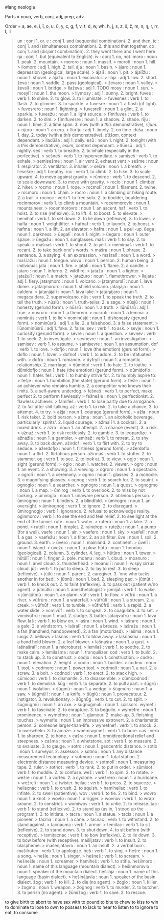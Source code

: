 #lang neologia

Parts = noun, verb, conj, adj, prep, adv

Order = a, ae, e, i, ī, o, u, ū, y, c, g, f, v, t, d, w, wh, h, j, s, z, š, ž, m, n, ŋ, r, rr, l, ll

> un : conj
    1. or.
> e : conj
    1. and (sequential combination).
    2. and then.
> īc : conj
    1. and (simultaneous combination).
    2. this and that together.
> co : conj
    1. and (disjoint combination).
    2. they went there and I went here.
> ŋa : conj
    1. but (equivalent to English).
> īv : conj
    1. no, not.
> moro : noun
    1. peak.
    2. mountain.
    > mororo : noun
        1. massif.
    > morolī : noun
        1. hill.
    > llomoro : adj
        1. high.
        2. tall.
> ája : noun
    1. basin.
    > ájaro : noun
        1. depression (geological, large scale).
    > ájalī : noun
        1. pit.
        > ájalīžu : noun
            1. shovel.
    > ájažu : noun
        1. excavator.
    > llája : adj
        1. low.
        2. short.
> ževa : noun
    1. saddle.
    2. pass (geological).
    > ževaro : noun
        1. valley.
    > ževalī : noun
        1. bridge.
    > llaževa : adj
        1. TODO
> mosy : noun
    1. sun.
    > mosylī : noun
        1. the moon.
    > llymosy : adj
        1. sunny.
        2. bright.
> fuves : verb
    1. to shine.
    2. to glow.
    3. to illuminate.
    > fuvesnes : verb
        1. to flash.
        2. to glimmer.
        3. to sparkle.
    > fuvesre : noun
        1. a flash (of light).
        > fuvesrero : noun
            1. lightning.
        > fuvesrelī : noun
            1. a glint.
            2. a sparkle.
    > fuvesžu : noun
        1. a light source.
    > fīmifuves : verb
        1. to darken.
        2. to dim.
        > fīmifuvesre : noun
            1. a shadow.
            2. shade.
> rīju : noun
    1. time.
    2. a time span.
    3. now (with a *this* demonstrative), *rījum*.
    > rījuro : noun
        1. an era.
    > llurīju : adj
        1. timely.
        2. on time.
> dūša : noun
    1. day.
    2. today (with a *this* demonstrative), *dūšam*, context dependant.
    > lladūša : adj
        1. daily.
> esū : noun
    1. night.
    2. tonight (with a *this* demonstrative), *esūm*, context dependant.
    > llūesū : adj
        1. nightly.
> seš : verb
    1. to breathe.
    2. to inhale (especially in the perfective).
    > sešneš : verb
        1. to hyperventilate.
    > samiseš : verb
        1. to exhale.
        > semisešme : noun
            1. air vent
            2. exhaust vent
    > sešme : noun
        1. respirator.
        2. ventilator.
        3. inhaler.
    > sešre : noun
        1. a breath.
        > llesešre : adj
            1. breathy.
> roc : verb
    1. to climb.
    2. to hike.
    3. to scale upward.
    4. to move against gravity.
    > rūmiroc : verb
        1. to descend.
        2. to scale downward.
        3. to move with gravity.
    > roclo : noun
        1. climber.
        2. hiker.
    > rocmo : noun
        1. rope.
        > rocmolī : noun
            1. filament.
            2. twine.
        > rocmoro : noun
            1. chain.
    > rocro : noun
        1. a climbing or hiking route.
        2. a trail.
    > rocnoc : verb
        1. to free solo.
        2. to boulder, bouldering.
> rocinmorov : verb
    1. to climb a mountain.
    > rocenmorovlo : noun
        1. mountaineer.
    > rocenmorovro : noun
        1. an ascent.
> haf : verb
    1. to hoist.
    2. to rise (reflexive).
    3. to lift.
    4. to boost.
    5. to elevate.
    > hemihaf : verb
        1. to set down.
        2. to lie down (reflexive).
        3. to lower.
    > hafla : noun
        1. weightlifter.
    > hafnaf : verb
        1. to launch.
        2. to boost.
    > hafma : noun
        1. a lift.
        2. an elevator.
    > hafra : noun
        1. a pull-up.
> ūega : noun
    1. darkness.
    > ūegalī : noun
        1. night.
    > ūegaro : noun
        1. outer space.
    > ūegažu : noun
        1. sunglasses.
> maš : verb
    1. to say.
    2. to speak.
    > mašnaš : verb
        1. to shout.
        2. to yell.
    > memimaš : verb
        1. to recant.
        2. to take back one's words.
    > mašra : noun
        1. phrase.
        2. sentence.
        3. a saying.
        4. an expression.
        > mašralī : noun
            1. a word.
        > mašražu : noun
            1. tongue.
> wovu : noun
    1. person.
    2. human being.
    3. individual.
> jata : noun
    1. fire.
    > jatalī : noun
        1. flame.
        2. a candle.
    > jataro : noun
        1. inferno.
        2. wildfire.
    > jatažu : noun
        1. a lighter.
        > jatažulī : noun
            1. a match.
        > jatažuro : noun
            1. flamethrower.
    > llajata : adj
        1. fiery.
> jataŋmoro : noun
    1. volcano.
    > jataŋmorolī : noun
        1. lava dome.
    > jataŋmororo : noun
        1. shield volcano.
> jataŋája : noun
    1. caldera.
    > jataŋájalī : noun
        1. lava lake.
    > jataŋájaro : noun
        1. megacaldera.
        2. supervolcano.
> nūs : verb
    1. to speak the truth.
    2. to tell the truth.
    > nūslū : noun
        1. truth-teller.
        2. a sage.
    > nūsjū : noun
        1. honesty (gerund form).
    > nūsrū : noun
        1. a truth.
        > llūnūsrū : adj
            1. true.
        > nūsrūro : noun
            1. a theorem.
        > nūsrūlī : noun
            1. a lemma.
    > nominūs : verb
        1. to lie
        > nominūsjū : noun
            1. dishonesty (gerund form).
        > nominūsrū : adj
            1. a lie.
            2. a falsehood.
            3. a false statement.
            > llūnominūsrū : adj
                1. fake.
                2. false.
> sev : verb
    1. to ask.
    > sevje : noun
        1. curiosity (gerund form).
    > sevre : noun
        1. a question.
    > sevnev : verb
        1. to seek.
        2. to investigate.
        > sevnevre : noun
            1. an investigation.
    > samisev : verb
        1. to assume.
        > samisevre : noun
            1. an assumption.
> dof : verb
    1. to love.
    > dofjo : noun
        1. love (the emotion) (gerund form).
    > doflo : noun
        1. lover.
    > dofnof : verb
        1. to adore.
        2. to be infatuated with.
    > dofro : noun
        1. romance.
        > dyfrylī : noun
            1. a romantic relationship.
            2. marriage.
    > dūmidof : verb
        1. to hate.
        2. to loathe.
        > dūmidofjo : noun
            1. hate (the emotion) (gerund form).
        > dūmidoflo : noun
            1. hater.
> feš : verb
    1. to humbly strive for.
    2. to humbly aspire to.
    > fešje : noun
        1. humbition (the state) (gerund form).
    > fešle : noun
        1. an achiever who remains humble.
        2. a competitor who knows their limits.
        3. a self-aware underdog.
    > fešneš : verb
        1. to perfect, make perfect
        2. to perform flawlessly
        > fešnešle : noun
            1. perfectionist.
            2. flawless achiever.
    > famifeš : verb
        1. to lose partly due to arrogance.
        2. to fail after shit-talking.
> až : verb
    1. to risk.
    2. to take a chance.
    3. to attempt.
    4. to try.
    > ažja : noun
        1. courage (gerund form).
    > ažla : noun
        1. risk taker.
        2. bold person.
    > ažma : noun
        1. an alcoholic beverage, particularly 'spirits'.
        2. liquid courage.
        > ažmalī
            1. a cocktail.
            2. a mixed drink.
    > ažra : noun
        1. an attempt.
        2. a chance (event).
        3. a risk.
    > ažnaž : verb
        1. to risk recklessly.
        2. to gamble.
        3. to jeopardize.
        > ažnažla : noun
            1. a gambler.
    > emiraž : verb
        1. to retreat.
        2. to shy away.
        3. to back down.
> ažirdof : verb
    1. to flirt with.
    2. to try to seduce.
    > ažerdofjo : noun
        1. flirtiness (gerund form).
    > ažerdoflo : noun
        1. a flirt.
        2. flirtatious person.
> ažirmaš : verb
    1. to stutter.
    2. to stammer.
> og : verb
    1. to see.
    2. to look at.
    3. to view.
    > ogjo : noun
        1. sight (gerund form).
    > oglo : noun
        1. watcher.
        2. viewer.
    > ogro : noun
        1. an event.
        2. a showing.
        3. a viewing.
        > ogroro : noun
            1. a spectacle.
        > ogrolī : noun
            1. a ceremony.
    > ogmo : noun
        1. glasses.
        2. a monocle.
        3. a magnifying glasses.
    > ognog : verb
        1. to search for.
        2. to squint.
        > ognoglo : noun
            1. a searcher.
        > ognogro : noun
            1. a quest.
        > ognogmo : noun
            1. a map.
    > ūmirog : verb
        1. to overlook.
        2. to miss by not looking.
        > ūmiroglo : noun
            1. unaware person.
            2. oblivious person.
        > ūmirogmo : noun
            1. blinders.
            2. a blindfold.
        > ūmirogro : noun
            1. an oversight.
        > ūmirognog : verb
            1. to ignore.
            2. to disregard.
            > ūmirognogjo : verb
                1. ignorance.
                2. refusal to acknowledge reality.
> oginmorov : verb
    1. to see the end and feel relief.
    2. to see light at the end of the tunnel.
> rute : noun
    1. water.
    > rutero : noun
        1. a lake.
        2. a pond.
    > rutelī : noun
        1. droplet.
        2. raindrop.
    > rutežu : noun
        1. a pump (for a well).
> vaefe : noun
    1. air.
    > vaefero : noun
        1. sky.
    > vaefelī : noun
        1. a gas.
    > vaefežu : noun
        1. a filter.
        2. an air filter.
> ūve : noun
    1. soil.
    2. ground.
    3. earth.
    > ūvero : noun
        1. mainland.
        2. continent.
    > ūvelī : noun
        1. island.
    > ūvežu : noun
        1. a plow.
> hūtū : noun
    1. hoodoo (geological).
    2. column.
    3. cylinder.
    4. leg.
    > hūtūro : noun
        1. tower.
    > hūtūlī : noun
        1. finger.
        2. pole.
> moanu : noun
    1. cloud.
    > moanuro : noun
        1. anvil cloud.
        2. thunderhead.
    > moanulī : noun
        1. wispy cirrus cloud.
> jūt : verb
    1. to put to sleep.
    2. to lay to rest.
    3. to sleep (reflexive).
    > jūtlū : noun
        1. parent.
        2. caregiver.
        3. 'one who tucks another in for bed'.
    > jūtmū : noun
        1. bed.
        2. sleeping pad.
    > jūtnūt : verb
        1. to knock out.
        2. to faint (reflexive).
        3. to pass out (patient w/no agent).
        > jūtnūtlū : noun
            1. anesthetologist
    > jomijūt : verb
        1. to wake.
        > jūmijūtmū : noun
            1. an alarm.
> vūf : verb
    1. to flow.
    > vūfrū : noun
        1. a river.
        > vūfrūro : noun
            1. a waterfall.
        > vūfrūlī : noun
            1. a stream.
            2. a creek.
    > vūfnūf : verb
        1. to tumble.
        > vūfnūfrū : verb
            1. a rapid.
            2. a water slide.
    > vomivūf : verb
        1. to congeal.
        2. to coagulate.
        3. to set.
        > vomivūfrū : noun
            1. mud.
            2. sludge.
            3. batter.
> jataŋvūfrū : noun
    1. lava flow.
> laš : verb
    1. to blow on.
    > lašra : noun
        1. wind.
        > lašraro : noun
            1. a gale.
            2. a windstorm.
        > lašralī : noun
            1. a breeze.
        > lašražu : noun
            1. a fan (handheld, handpowered).
            2. a fan (motorized).
    > lašma : noun
        1. lungs
        2. bellows
    > lašnaš : verb
        1. to blow away.
        > lašnašma : noun
            1. a hand held blower.
            2. a leaf blower.
        > lašnašra : noun 
            1. a gust.
            > lašnašralī : noun
                1. a microburst.
    > lemilaš : verb
        1. to soothe.
        2. to make calm.
        > lemilašma : noun
            1. tranquilizer.
> cod : verb
    1. to build.
    2. to stack up.
    3. to construct.
    > codjo : noun
        1. construction.
    > codro : noun
        1. elevation.
        2. height.
    > codlo : noun
        1. builder.
    > codmo : noun
        1. tool.
        > codmoro : noun
            1. power tool.
        > codmolī : noun
            1. a nail.
            2. a screw.
            3. a bolt.
    > codnod : verb
        1. to erect.
        2. to stack high.
    > cūmicod : verb
        1. to dismantle.
        2. to disassemble.
        > cūmicodnod : verb
            1. to demolish.
> šūg : verb
    1. to separate.
    2. to pull apart.
    > šūgrū : noun
        1. isolation.
    > šūgmū : noun
        1. a wedge.
        > šūgmūro : noun
            1. a saw.
        > šūgmūlī : noun
            1. a knife.
    > šūglū : noun
        1. provacateur.
        2. instigator.
        3. revolutionary.
    > šūgnūg : verb
        1. to cut.
        2. to split.
        > šūgnūgmū : noun
            1. an axe.
            > šūgnūgmūlī : noun
                1. scissors.
> wymef : verb
    1. to fascinate.
    2. to enrapture.
    3. to beguile.
    > wymefre : noun
        1. prominence.
    > wymefme : noun
        1. glamour.
        2. make-up.
        3. finishing touches.
    > wymefle : noun
        1. an impressive extrovert.
        2. a charismatic person.
        3. someone larger-than-life.
    > wymefnef : verb
        1. to shock.
        2. to overwhelm.
        3. to amaze.
    > waemiwymef : verb
        1. to bore.
> caš : verb
    1. to sharpen.
    2. to hone.
    > cašra : noun
        1. omnidirectional relief and steepness.
    > cašma : noun
        1. a whetstone.
> sot : verb
    1. to measure.
    2. to evaluate.
    3. to gauge.
    > sotro : noun
        1. geocentric distance.
    > sotlo : noun
        1. surveyor.
        2. assessor.
    > sotmo : noun
        1. any distance measurement technology.
        > sotmoro : noun
            1. total station.
            2. electronic distance measuring device.
        > sotmolī : noun
            1. measuring tape.
            2. ruler.
    > sotnot : verb
        1. to rank.
        2. to put in order.
    > sūmisot : verb
        1. to muddle.
        2. to confuse.
> wež : verb
    1. to spin.
    2. to rotate.
    > wežre : noun
        1. a vortex.
        2. a cyclone.
        > wežrero : noun
            1. a hurricane.
        > wežrelī : noun
            1. a twister.
> heilac : verb
    1. to press.
    2. to squeeze.
    > heilacnac : verb
        1. to crush.
        2. to squish.
    > hamiheilac : verb
        1. to inflate.
        2. to swell (patientive).
> wov : verb
    1. to tie.
    2. to bind.
    > wovro : noun
        1. a knot.
    > wovlo : noun
        1. a rigger.
    > wovnov : verb
        1. to wrap around.
        2. to constrict.
    > womiwov : verb
        1. to untie.
        2. to release.
> tac : verb
    1. to stand (reflexive).
    2. to stand up (as in, 'i stood up the program').
    3. to initiate.
    > tacra : noun
        1. a statue.
    > tacla : noun
        1. a pioneer.
    > tacma : noun
        1. a cane.
    > tacnac : verb
        1. to withstand.
        2. to stand against.
        > tacnacma : verb
            1. armor.
    > temitac : verb
        1. to sit (reflexive).
        2. to stand down.
        3. to shut down.
        4. to sit before (with receptive).
        > temitacnac : verb
            1. to bow (reflexive).
            2. to lie down.
            3. to bow before (with receptive).
> mašiljatav : verb
    1. to insult.
    2. to blaspheme.
    > mašenjatavro : noun
        1. an insult.
        2. a verbal burn.
> mašilrutev : verb
    1. to apologize.
> heš : verb
    1. to sing.
    > hešre : noun
        1. a song.
    > hešle : noun
        1. singer.
    > hešneš : verb
        1. to scream.
        > hešnešle : noun
            1. screamer.
    > hamiheš : verb
        1. to stifle.
> hešilmoro : noun
    1. name of this language (mountain dialect).
    > hešinmorovlo : noun
        1. speaker of the mountain dialect.
> hešilája : noun
    1. name of this language (basin dialect).
    > hešinájavla : noun
        1. speaker of the basin dialect.
> žog : verb
    1. to kill.
    2. to die (no agent).
    > žoglo : noun
        1. killer.
    > žogmo : noun
        1. weapon.
    > žognog : verb
        1. to murder.
        2. to butcher.
        3. to perish (no agent).
    > žūmižog : verb
        1. to save.
        2. to rescue.


to give birth
    to abort
to have sex with
    to pound
to bite
    to chew
    to kiss
to win
    to dominate
    to lose
to own
    to possess
    to lack
to hear
    to listen to
    to ignore
to eat, to consume